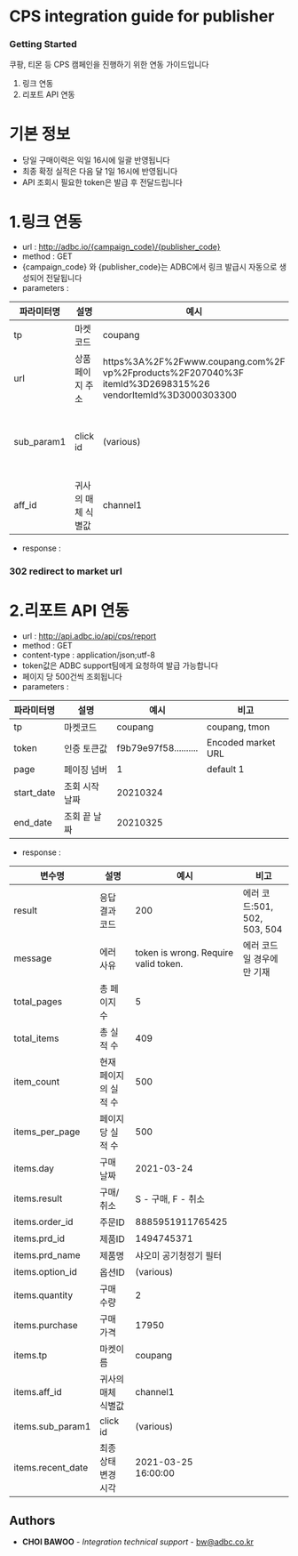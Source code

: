 # CPS integration guide for publisher

### Getting Started

쿠팡, 티몬 등 CPS 캠페인을 진행하기 위한 연동 가이드입니다 
1. 링크 연동
2. 리포트 API 연동

# 기본 정보

- 당일 구매이력은 익일 16시에 일괄 반영됩니다
- 최종 확정 실적은 다음 달 1일 16시에 반영됩니다
- API 조회시 필요한 token은 발급 후 전달드립니다


# 1.링크 연동

- url : http://adbc.io/{campaign_code}/{publisher_code}
- method : GET
- {campaign_code} 와 {publisher_code}는 ADBC에서 링크 발급시 자동으로 생성되어 전달됩니다
- parameters : 

| 파라미터명 | 설명 | 예시 | 비고  |
| ------ | ------ | ------ | ------ |
| tp | 마켓코드 | coupang | coupang, tmon |
| url | 상품페이지 주소 | https%3A%2F%2Fwww.coupang.com%2F  vp%2Fproducts%2F207040%3F  itemId%3D2698315%26  vendorItemId%3D3000303300 | Encoded market URL |
| sub_param1 | click id | (various) | 리포트 API의 구매 이력에서 확인 가능 |
| aff_id | 귀사의 매체 식별값 | channel1 |  |

- response :  
### 302 redirect to market url






# 2.리포트 API 연동

- url : http://api.adbc.io/api/cps/report
- method : GET
- content-type : application/json;utf-8
- token값은 ADBC support팀에게 요청하여 발급 가능합니다  
- 페이지 당 500건씩 조회됩니다
- parameters :

| 파라미터명 | 설명 | 예시 | 비고  |
| ------ | ------ | ------ | ------ |
| tp | 마켓코드 | coupang | coupang, tmon |
| token | 인증 토큰값 | f9b79e97f58.......... | Encoded market URL |
| page | 페이징 넘버 | 1 | default 1 |
| start_date | 조회 시작 날짜 | 20210324 |  |
| end_date | 조회 끝 날짜 | 20210325 |  |

- response :

| 변수명 | 설명 | 예시 | 비고  |
| ------ | ------ | ------ | ------ |
| result | 응답 결과 코드 | 200 | 에러 코드:501, 502, 503, 504 |
| message | 에러 사유 | token is wrong. Require valid token. | 에러 코드일 경우에만 기재 |
| total_pages | 총 페이지 수 | 5 |  |
| total_items | 총 실적 수 | 409 |  |
| item_count | 현재 페이지의 실적 수 | 500 |  |
| items_per_page | 페이지당 실적 수 | 500 |  |
| items.day | 구매 날짜 | 2021-03-24 |  |
| items.result | 구매/취소 | S - 구매, F - 취소 |  |
| items.order_id | 주문ID | 8885951911765425 |  |
| items.prd_id | 제품ID | 1494745371 |  |
| items.prd_name | 제품명 | 샤오미 공기청정기 필터 |  |
| items.option_id | 옵션ID | (various) |  |
| items.quantity | 구매 수량 | 2 |  |
| items.purchase | 구매 가격 | 17950 |  |
| items.tp | 마켓이름 | coupang |  |
| items.aff_id | 귀사의 매체 식별값 | channel1 |  |
| items.sub_param1 | click id | (various) |  |
| items.recent_date | 최종 상태 변경 시각 | 2021-03-25 16:00:00 | |


## Authors

* **CHOI BAWOO** - *Integration technical support* - bw@adbc.co.kr






